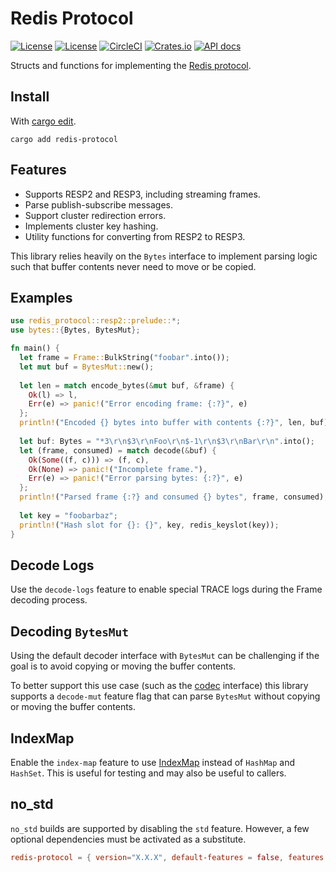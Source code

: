 Redis Protocol
==============

[![License](https://img.shields.io/badge/license-MIT-blue.svg)](https://opensource.org/licenses/MIT)
[![License](https://img.shields.io/badge/License-Apache%202.0-blue.svg)](https://opensource.org/licenses/Apache-2.0)
[![CircleCI](https://circleci.com/gh/aembke/redis-protocol.rs/tree/main.svg?style=svg)](https://circleci.com/gh/aembke/redis-protocol.rs/tree/main)
[![Crates.io](https://img.shields.io/crates/v/redis-protocol.svg)](https://crates.io/crates/redis-protocol)
[![API docs](https://docs.rs/redis-protocol/badge.svg)](https://docs.rs/redis-protocol)

Structs and functions for implementing the [Redis protocol](https://redis.io/topics/protocol). 

## Install

With [cargo edit](https://github.com/killercup/cargo-edit).

```
cargo add redis-protocol
```

## Features

* Supports RESP2 and RESP3, including streaming frames.
* Parse publish-subscribe messages.
* Support cluster redirection errors.
* Implements cluster key hashing.
* Utility functions for converting from RESP2 to RESP3.

This library relies heavily on the `Bytes` interface to implement parsing logic such that buffer contents never need to move or be copied. 

## Examples

```rust
use redis_protocol::resp2::prelude::*;
use bytes::{Bytes, BytesMut};

fn main() {
  let frame = Frame::BulkString("foobar".into());
  let mut buf = BytesMut::new();
  
  let len = match encode_bytes(&mut buf, &frame) {
    Ok(l) => l,
    Err(e) => panic!("Error encoding frame: {:?}", e)
  };
  println!("Encoded {} bytes into buffer with contents {:?}", len, buf);
  
  let buf: Bytes = "*3\r\n$3\r\nFoo\r\n$-1\r\n$3\r\nBar\r\n".into();
  let (frame, consumed) = match decode(&buf) {
    Ok(Some((f, c))) => (f, c),
    Ok(None) => panic!("Incomplete frame."),
    Err(e) => panic!("Error parsing bytes: {:?}", e)
  };
  println!("Parsed frame {:?} and consumed {} bytes", frame, consumed);
  
  let key = "foobarbaz";
  println!("Hash slot for {}: {}", key, redis_keyslot(key));
}
```

## Decode Logs

Use the `decode-logs` feature to enable special TRACE logs during the Frame decoding process.

## Decoding `BytesMut`

Using the default decoder interface with `BytesMut` can be challenging if the goal is to avoid copying or moving the buffer contents. 

To better support this use case (such as the [codec](https://docs.rs/tokio-util/0.6.6/tokio_util/codec/index.html) interface) this library supports a `decode-mut` feature flag that can parse `BytesMut` without copying or moving the buffer contents.

## IndexMap

Enable the `index-map` feature to use [IndexMap](https://crates.io/crates/indexmap) instead of `HashMap` and `HashSet`. This is useful for testing and may also be useful to callers.

## no_std

`no_std` builds are supported by disabling the `std` feature. However, a few optional dependencies must be activated as a substitute.

````TOML
redis-protocol = { version="X.X.X", default-features = false, features = ["libm", "hashbrown", "alloc"] }
````
